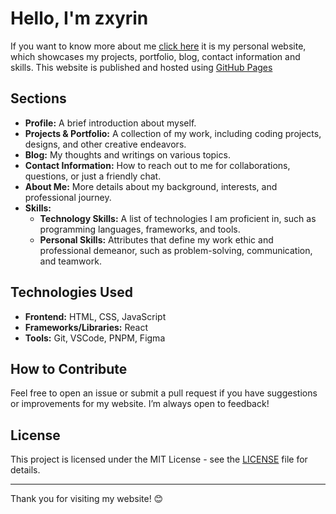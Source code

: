 # Hello, I'm zxyrin

If you want to know more about me [click here]([https://arlinsusanti.github.io/zxyrin/])
it is my personal website, which showcases my projects, portfolio, blog, contact information and skills. This website is published and hosted using [GitHub Pages](https://pages.github.com/)

## Sections

- **Profile:** A brief introduction about myself.
- **Projects & Portfolio:** A collection of my work, including coding projects, designs, and other creative endeavors.
- **Blog:** My thoughts and writings on various topics.
- **Contact Information:** How to reach out to me for collaborations, questions, or just a friendly chat.
- **About Me:** More details about my background, interests, and professional journey.
- **Skills:**
  - **Technology Skills:** A list of technologies I am proficient in, such as programming languages, frameworks, and tools.
  - **Personal Skills:** Attributes that define my work ethic and professional demeanor, such as problem-solving, communication, and teamwork.

## Technologies Used

- **Frontend:** HTML, CSS, JavaScript
- **Frameworks/Libraries:** React
- **Tools:** Git, VSCode, PNPM, Figma

## How to Contribute

Feel free to open an issue or submit a pull request if you have suggestions or improvements for my website. I’m always open to feedback!

## License

This project is licensed under the MIT License - see the [LICENSE](LICENSE) file for details.

---

Thank you for visiting my website! 😊

